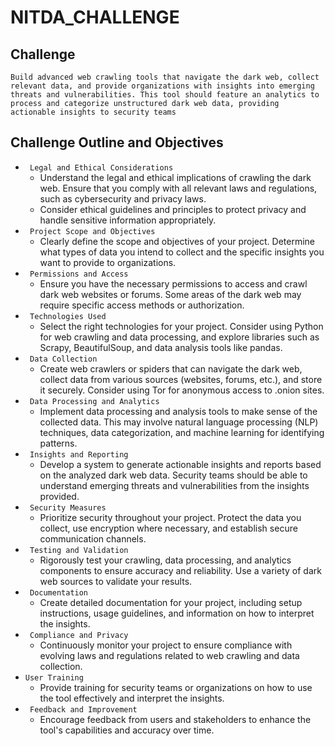 ﻿# NITDA_CHALLENGE
## Challenge
``
Build advanced web crawling tools that navigate the dark web, collect relevant data, and provide organizations with insights into emerging threats and vulnerabilities. This tool should feature an analytics to process and categorize unstructured dark web data, providing actionable insights to security teams
``
## Challenge Outline and Objectives
- ` Legal and Ethical Considerations`
    - Understand the legal and ethical implications of crawling the dark web. Ensure that you comply with all relevant laws and regulations, such as cybersecurity and privacy laws.
    - Consider ethical guidelines and principles to protect privacy and handle sensitive information appropriately.
- ` Project Scope and Objectives`
    - Clearly define the scope and objectives of your project. Determine what types of data you intend to collect and the specific insights you want to provide to organizations.
- ` Permissions and Access`
    - Ensure you have the necessary permissions to access and crawl dark web websites or forums. Some areas of the dark web may require specific access methods or authorization.
- ` Technologies Used`
    - Select the right technologies for your project. Consider using Python for web crawling and data processing, and explore libraries such as Scrapy, BeautifulSoup, and data analysis tools like pandas.
- ` Data Collection`
    - Create web crawlers or spiders that can navigate the dark web, collect data from various sources (websites, forums, etc.), and store it securely. Consider using Tor for anonymous access to .onion sites.
- ` Data Processing and Analytics`
    - Implement data processing and analysis tools to make sense of the collected data. This may involve natural language processing (NLP) techniques, data categorization, and machine learning for identifying patterns.
- ` Insights and Reporting`
    - Develop a system to generate actionable insights and reports based on the analyzed dark web data. Security teams should be able to understand emerging threats and vulnerabilities from the insights provided.
- ` Security Measures`
    - Prioritize security throughout your project. Protect the data you collect, use encryption where necessary, and establish secure communication channels.
- ` Testing and Validation`
    - Rigorously test your crawling, data processing, and analytics components to ensure accuracy and reliability. Use a variety of dark web sources to validate your results.
- ` Documentation`
    - Create detailed documentation for your project, including setup instructions, usage guidelines, and information on how to interpret the insights.
- ` Compliance and Privacy`
    - Continuously monitor your project to ensure compliance with evolving laws and regulations related to web crawling and data collection.
- ` User Training `
    - Provide training for security teams or organizations on how to use the tool effectively and interpret the insights.
- ` Feedback and Improvement`
    - Encourage feedback from users and stakeholders to enhance the tool's capabilities and accuracy over time.
